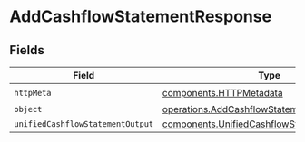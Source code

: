 # AddCashflowStatementResponse


## Fields

| Field                                                                                                      | Type                                                                                                       | Required                                                                                                   | Description                                                                                                |
| ---------------------------------------------------------------------------------------------------------- | ---------------------------------------------------------------------------------------------------------- | ---------------------------------------------------------------------------------------------------------- | ---------------------------------------------------------------------------------------------------------- |
| `httpMeta`                                                                                                 | [components.HTTPMetadata](../../models/components/httpmetadata.md)                                         | :heavy_check_mark:                                                                                         | N/A                                                                                                        |
| `object`                                                                                                   | [operations.AddCashflowStatementResponseBody](../../models/operations/addcashflowstatementresponsebody.md) | :heavy_minus_sign:                                                                                         | N/A                                                                                                        |
| `unifiedCashflowStatementOutput`                                                                           | [components.UnifiedCashflowStatementOutput](../../models/components/unifiedcashflowstatementoutput.md)     | :heavy_minus_sign:                                                                                         | N/A                                                                                                        |